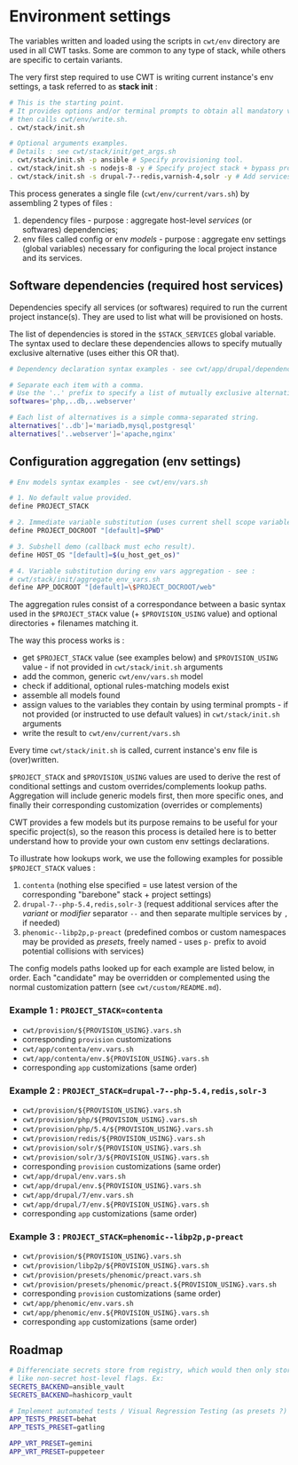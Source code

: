 # Environment settings

The variables written and loaded using the scripts in `cwt/env` directory are used in all CWT tasks. Some are common to any type of stack, while others are specific to certain variants.

The very first step required to use CWT is writing current instance's env settings, a task referred to as **stack init** :

```sh
# This is the starting point.
# It provides options and/or terminal prompts to obtain all mandatory values,
# then calls cwt/env/write.sh.
. cwt/stack/init.sh

# Optional arguments examples.
# Details : see cwt/stack/init/get_args.sh
. cwt/stack/init.sh -p ansible # Specify provisioning tool.
. cwt/stack/init.sh -s nodejs-8 -y # Specify project stack + bypass prompts (will use defaults).
. cwt/stack/init.sh -s drupal-7--redis,varnish-4,solr -y # Add services to the stack using '--' separator.
```

This process generates a single file (`cwt/env/current/vars.sh`) by assembling 2 types of files :

1. dependency files - purpose : aggregate host-level *services* (or softwares) dependencies;
1. env files called config or env *models* - purpose : aggregate env settings (global variables) necessary for configuring the local project instance and its services.

## Software dependencies (required host services)

Dependencies specify all services (or softwares) required to run the current project instance(s). They are used to list what will be provisioned on hosts.

The list of dependencies is stored in the `$STACK_SERVICES` global variable. The syntax used to declare these dependencies allows to specify mutually exclusive alternative (uses either this OR that).

```sh
# Dependency declaration syntax examples - see cwt/app/drupal/dependencies.sh

# Separate each item with a comma.
# Use the '..' prefix to specify a list of mutually exclusive alternatives.
softwares='php,..db,..webserver'

# Each list of alternatives is a simple comma-separated string.
alternatives['..db']='mariadb,mysql,postgresql'
alternatives['..webserver']='apache,nginx'
```

## Configuration aggregation (env settings)

```sh
# Env models syntax examples - see cwt/env/vars.sh

# 1. No default value provided.
define PROJECT_STACK

# 2. Immediate variable substitution (uses current shell scope variables).
define PROJECT_DOCROOT "[default]=$PWD"

# 3. Subshell demo (callback must echo result).
define HOST_OS "[default]=$(u_host_get_os)"

# 4. Variable substitution during env vars aggregation - see :
# cwt/stack/init/aggregate_env_vars.sh
define APP_DOCROOT "[default]=\$PROJECT_DOCROOT/web"
```

The aggregation rules consist of a correspondance between a basic syntax used in the `$PROJECT_STACK` value (+ `$PROVISION_USING` value) and optional directories + filenames matching it.

The way this process works is :

- get `$PROJECT_STACK` value (see examples below) and `$PROVISION_USING` value - if not provided in `cwt/stack/init.sh` arguments
- add the common, generic `cwt/env/vars.sh` model
- check if additional, optional rules-matching models exist
- assemble all models found
- assign values to the variables they contain by using terminal prompts - if not provided (or instructed to use default values) in `cwt/stack/init.sh` arguments
- write the result to `cwt/env/current/vars.sh`

Every time `cwt/stack/init.sh` is called, current instance's env file is (over)written.

`$PROJECT_STACK` and `$PROVISION_USING` values are used to derive the rest of conditional settings and custom overrides/complements lookup paths. Aggregation will include generic models first, then more specific ones, and finally their corresponding customization (overrides or complements)

CWT provides a few models but its purpose remains to be useful for your specific project(s), so the reason this process is detailed here is to better understand how to provide your own custom env settings declarations.

To illustrate how lookups work, we use the following examples for possible `$PROJECT_STACK` values :

1. `contenta` (nothing else specified = use latest version of the corresponding "barebone" stack + project settings)
1. `drupal-7--php-5.4,redis,solr-3` (request additional services after the *variant* or *modifier* separator `--` and then separate multiple services by `,` if needed)
1. `phenomic--libp2p,p-preact` (predefined combos or custom namespaces may be provided as *presets*, freely named - uses `p-` prefix to avoid potential collisions with services)

The config models paths looked up for each example are listed below, in order. Each "candidate" may be overridden or complemented using the normal customization pattern (see `cwt/custom/README.md`).

### Example 1 : `PROJECT_STACK=contenta`

- `cwt/provision/${PROVISION_USING}.vars.sh`
- corresponding `provision` customizations
- `cwt/app/contenta/env.vars.sh`
- `cwt/app/contenta/env.${PROVISION_USING}.vars.sh`
- corresponding `app` customizations (same order)

### Example 2 : `PROJECT_STACK=drupal-7--php-5.4,redis,solr-3`

- `cwt/provision/${PROVISION_USING}.vars.sh`
- `cwt/provision/php/${PROVISION_USING}.vars.sh`
- `cwt/provision/php/5.4/${PROVISION_USING}.vars.sh`
- `cwt/provision/redis/${PROVISION_USING}.vars.sh`
- `cwt/provision/solr/${PROVISION_USING}.vars.sh`
- `cwt/provision/solr/3/${PROVISION_USING}.vars.sh`
- corresponding `provision` customizations (same order)
- `cwt/app/drupal/env.vars.sh`
- `cwt/app/drupal/env.${PROVISION_USING}.vars.sh`
- `cwt/app/drupal/7/env.vars.sh`
- `cwt/app/drupal/7/env.${PROVISION_USING}.vars.sh`
- corresponding `app` customizations (same order)

### Example 3 : `PROJECT_STACK=phenomic--libp2p,p-preact`

- `cwt/provision/${PROVISION_USING}.vars.sh`
- `cwt/provision/libp2p/${PROVISION_USING}.vars.sh`
- `cwt/provision/presets/phenomic/preact.vars.sh`
- `cwt/provision/presets/phenomic/preact.${PROVISION_USING}.vars.sh`
- corresponding `provision` customizations (same order)
- `cwt/app/phenomic/env.vars.sh`
- `cwt/app/phenomic/env.${PROVISION_USING}.vars.sh`
- corresponding `app` customizations (same order)

## Roadmap

```sh
# Differenciate secrets store from registry, which would then only store things
# like non-secret host-level flags. Ex:
SECRETS_BACKEND=ansible_vault
SECRETS_BACKEND=hashicorp_vault

# Implement automated tests / Visual Regression Testing (as presets ?) - ex:
APP_TESTS_PRESET=behat
APP_TESTS_PRESET=gatling

APP_VRT_PRESET=gemini
APP_VRT_PRESET=puppeteer
```
